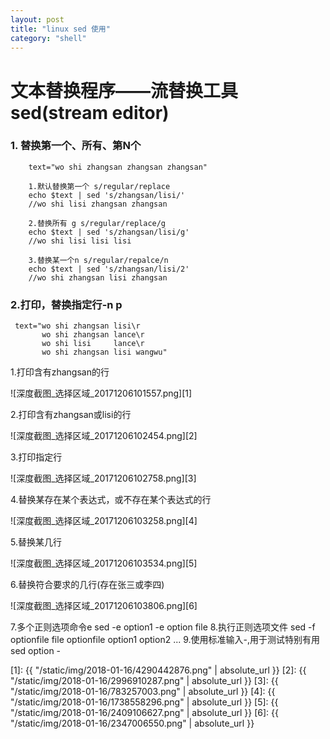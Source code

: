 ```yaml
---
layout: post
title: "linux sed 使用"
category: "shell"
---
```

# 文本替换程序——流替换工具sed(stream editor)
### 1. 替换第一个、所有、第N个
```
    text="wo shi zhangsan zhangsan zhangsan"

    1.默认替换第一个 s/regular/replace
    echo $text | sed 's/zhangsan/lisi/'
    //wo shi lisi zhangsan zhangsan

    2.替换所有 g s/regular/replace/g
    echo $text | sed 's/zhangsan/lisi/g'
    //wo shi lisi lisi lisi

    3.替换某一个n s/regular/repalce/n
    echo $text | sed 's/zhangsan/lisi/2'
    //wo shi zhangsan lisi zhangsan

```
### 2.打印，替换指定行-n p
     text="wo shi zhangsan lisi\r
           wo shi zhangsan lance\r
           wo shi lisi     lance\r
           wo shi zhangsan lisi wangwu"

   1.打印含有zhangsan的行

 ![深度截图_选择区域_20171206101557.png][1]

   2.打印含有zhangsan或lisi的行

![深度截图_选择区域_20171206102454.png][2]

   3.打印指定行

![深度截图_选择区域_20171206102758.png][3]

   4.替换某存在某个表达式，或不存在某个表达式的行

![深度截图_选择区域_20171206103258.png][4]

   5.替换某几行

![深度截图_选择区域_20171206103534.png][5]

   6.替换符合要求的几行(存在张三或李四)

   ![深度截图_选择区域_20171206103806.png][6]

   7.多个正则选项命令e
    sed -e option1 -e option  file
   8.执行正则选项文件
    sed -f optionfile file
    optionfile
        option1
        option2
        ...
   9.使用标准输入-,用于测试特别有用
    sed option -

  [1]: {{ "/static/img/2018-01-16/4290442876.png" | absolute_url }}
  [2]: {{ "/static/img/2018-01-16/2996910287.png" | absolute_url }}
  [3]: {{ "/static/img/2018-01-16/783257003.png" | absolute_url }}
  [4]: {{ "/static/img/2018-01-16/1738558296.png" | absolute_url }}
  [5]: {{ "/static/img/2018-01-16/2409106627.png" | absolute_url }}
  [6]: {{ "/static/img/2018-01-16/2347006550.png" | absolute_url }}
